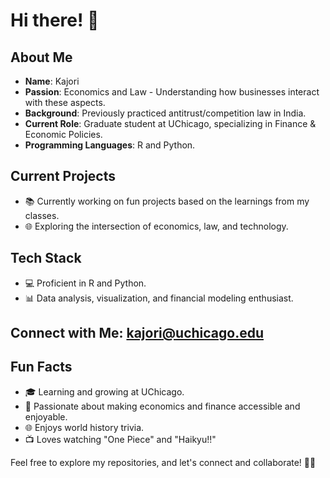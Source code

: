 # Hi there! 👋

## About Me
- **Name**: Kajori
- **Passion**: Economics and Law - Understanding how businesses interact with these aspects.
- **Background**: Previously practiced antitrust/competition law in India.
- **Current Role**: Graduate student at UChicago, specializing in Finance & Economic Policies.
- **Programming Languages**: R and Python.

## Current Projects
- 📚 Currently working on fun projects based on the learnings from my classes.
- 🌐 Exploring the intersection of economics, law, and technology.

## Tech Stack
- 💻 Proficient in R and Python.
- 📊 Data analysis, visualization, and financial modeling enthusiast.

## Connect with Me: kajori@uchicago.edu

## Fun Facts
- 🎓 Learning and growing at UChicago.
- 🌟 Passionate about making economics and finance accessible and enjoyable.
- 🌐 Enjoys world history trivia.
- 📺 Loves watching "One Piece" and "Haikyu!!"

Feel free to explore my repositories, and let's connect and collaborate! 🚀✨
